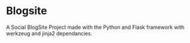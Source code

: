 # Blogsite
A Social BlogSite Project made with the Python and Flask framework with werkzeug and jinja2 dependancies.

